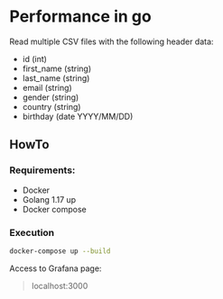 # Performance in go

Read multiple CSV files with the following header data:

- id (int)
- first_name (string)
- last_name (string)
- email (string)
- gender (string)
- country (string)
- birthday (date YYYY/MM/DD)

## HowTo

### Requirements:

- Docker
- Golang 1.17 up
- Docker compose

### Execution

```bash
docker-compose up --build
```

Access to Grafana page:

> localhost:3000
